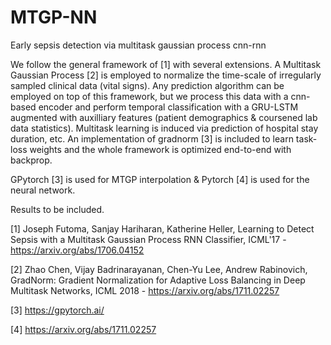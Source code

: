 # MTGP-NN
Early sepsis detection via multitask gaussian process cnn-rnn 

We follow the general framework of [1] with several extensions. A Multitask Gaussian Process [2] is employed to normalize the time-scale of irregularly sampled clinical data (vital signs). Any prediction algorithm can be employed on top of this framework, but we process this data with a cnn-based encoder and perform temporal classification with a GRU-LSTM augmented with auxilliary features (patient demographics & coursened lab data statistics). Multitask learning is induced via prediction of hospital stay duration, etc. An implementation of gradnorm [3] is included to learn task-loss weights and the whole framework is optimized end-to-end with backprop.

GPytorch [3] is used for MTGP interpolation & Pytorch [4] is used for the neural network.

Results to be included.

[1] Joseph Futoma, Sanjay Hariharan, Katherine Heller, Learning to Detect Sepsis with a Multitask Gaussian Process RNN Classifier, ICML'17 - https://arxiv.org/abs/1706.04152

[2] Zhao Chen, Vijay Badrinarayanan, Chen-Yu Lee, Andrew Rabinovich, GradNorm: Gradient Normalization for Adaptive Loss Balancing in Deep Multitask Networks, ICML 2018 - https://arxiv.org/abs/1711.02257

[3] https://gpytorch.ai/

[4] https://arxiv.org/abs/1711.02257
